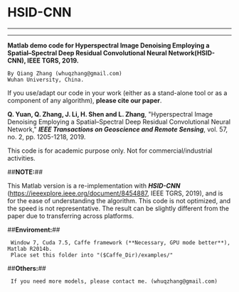 **HSID-CNN**
====
***********************************************************************************************************
***********************************************************************************************************
**Matlab demo code for Hyperspectral Image Denoising Employing a Spatial–Spectral Deep Residual Convolutional Neural Network(HSID-CNN), IEEE TGRS, 2019.**

    By Qiang Zhang (whuqzhang@gmail.com)
    Wuhan University, China.

If you use/adapt our code in your work (either as a stand-alone tool or as a component of any algorithm), **please cite our paper**. 

**Q. Yuan, Q. Zhang, J. Li, H. Shen and L. Zhang**, "Hyperspectral Image Denoising Employing a Spatial–Spectral Deep Residual Convolutional Neural Network," ***IEEE Transactions on Geoscience and Remote Sensing***, vol. 57, no. 2, pp. 1205-1218, 2019.

This code is for academic purpose only. Not for commercial/industrial activities.

##**NOTE:**##

This Matlab version is a re-implementation with ***HSID-CNN*** (https://ieeexplore.ieee.org/document/8454887, IEEE TGRS, 2019), and is for the ease of understanding the algorithm. This code is not optimized, and the speed is not representative. The result can be slightly different from the paper due to transferring across platforms.

##**Enviroment:**##

     Window 7, Cuda 7.5, Caffe framework (**Necessary, GPU mode better**), Matlab R2014b. 
     Place set this folder into "($Caffe_Dir)/examples/"

##**Others:**##
     
     If you need more models, please contact me. (whuqzhang@gmail.com)
